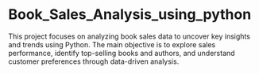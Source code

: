 # Book_Sales_Analysis_using_python
This project focuses on analyzing book sales data to uncover key insights and trends using Python. The main objective is to explore sales performance, identify top-selling books and authors, and understand customer preferences through data-driven analysis.
